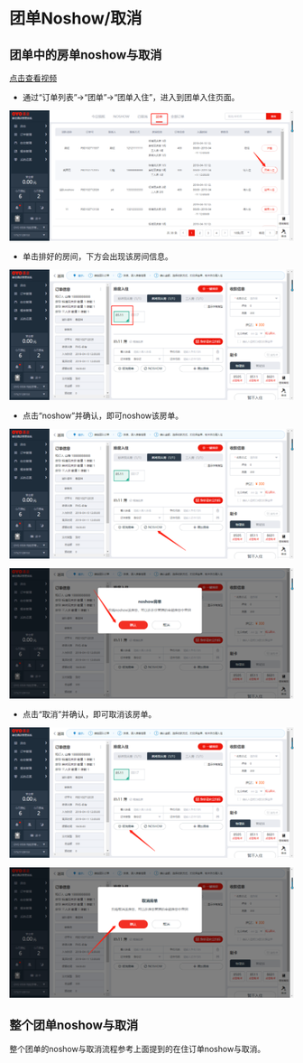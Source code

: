# 团单Noshow/取消

## 团单中的房单noshow与取消

[点击查看视频](http://crs-pms-vidio.oss-cn-beijing.aliyuncs.com/%E5%A4%9C%E5%AE%A1-%E5%9B%A2%E5%8D%95%E9%83%A8%E5%88%86%E5%8F%96%E6%B6%88%26%E9%83%A8%E5%88%86noshow.mp4)

* 通过“订单列表”→“团单”→“团单入住”，进入到团单入住页面。

![](../../../.gitbook/assets/image%20%28188%29.png)

* 单击排好的房间，下方会出现该房间信息。

![](../../../.gitbook/assets/image%20%28206%29.png)

* 点击“noshow”并确认，即可noshow该房单。

![](../../../.gitbook/assets/image%20%28625%29.png)

![](../../../.gitbook/assets/image%20%2814%29.png)

* 点击“取消”并确认，即可取消该房单。 

![](../../../.gitbook/assets/image%20%2880%29.png)

![](../../../.gitbook/assets/image%20%28452%29.png)

## 整个团单noshow与取消

整个团单的noshow与取消流程参考上面提到的在住订单noshow与取消。

